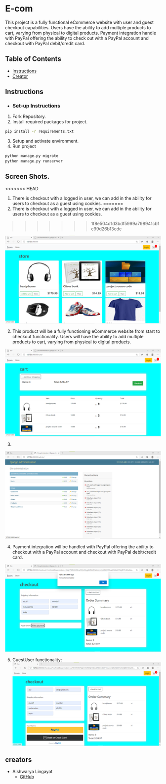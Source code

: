 # E-com
This project is a fully functional eCommerce website with user and guest checkout capabilities. Users have the ability to add multiple products to cart, varying from physical to digital products. Payment integration handle with PayPal offering the ability to check out with a PayPal account and checkout with PayPal debit/credit card.

## Table of Contents

* [Instructions](#instructions)
* [Creator](#creators)

## Instructions

* ### Set-up Instructions
 1. Fork Repository.
 2. Install required packages for project.
 ```bash
 pip install -r requirements.txt
 ```
 3. Setup and activate environment.
 4. Run project
 ```bash
 python manage.py migrate
 python manage.py runserver
 ```

## Screen Shots.

<<<<<<< HEAD
 1. There is checkout with a logged in user, we can add in the ability for users to checkout as a guest using cookies.
=======
1. There is checkout with a logged in user, we can add in the ability for users to checkout as a guest using cookies.
>>>>>>> 1f8e504d1d3bdf5999a798941cbfc99d26b13cde

![store](ecommerce/readme_images/store.png)


2. This product will be a fully functioning eCommerce website from start to checkout functionality. Users will have the ability to add multiple products to cart, varying from physical to digital products.

![cartttttt](ecommerce/readme_images/cartttttt.png)

3.
![data](ecommerce/readme_images/data.png)

4. Payment integration will be handled with PayPal offering the ability to checkout with a PayPal account and checkout with PayPal debit/credit card.

![loginuserpayment](ecommerce/readme_images/loginuserpayment.png)


5. GuestUser functionality:
![newuser](ecommerce/readme_images/newuser.png)

## creators

* Aishwarya Lingayat
    - [GitHub](https://github.com/Aishwaryalingayat)
